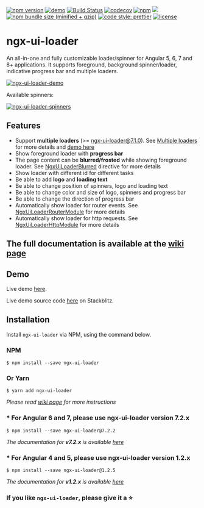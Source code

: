 [![npm version](https://badge.fury.io/js/ngx-ui-loader.svg)](https://badge.fury.io/js/ngx-ui-loader)
[![demo](https://img.shields.io/badge/demo-StackBlitz-blueviolet.svg)](https://stackblitz.com/edit/ngx-ui-loader)
[![Build Status](https://travis-ci.org/t-ho/ngx-ui-loader.svg?branch=master)](https://travis-ci.org/t-ho/ngx-ui-loader)
[![codecov](https://codecov.io/gh/t-ho/ngx-ui-loader/branch/master/graph/badge.svg)](https://codecov.io/gh/t-ho/ngx-ui-loader)
[![npm](https://img.shields.io/npm/dw/ngx-ui-loader.svg)](https://www.npmjs.com/package/ngx-ui-loader)
[![](https://data.jsdelivr.com/v1/package/npm/ngx-ui-loader/badge?style=rounded)](https://www.jsdelivr.com/package/npm/ngx-ui-loader)
[![npm bundle size (minified + gzip)](https://img.shields.io/bundlephobia/minzip/ngx-ui-loader.svg)](https://bundlephobia.com/result?p=ngx-ui-loader)
[![code style: prettier](https://img.shields.io/badge/code_style-prettier-ff69b4.svg)](https://github.com/prettier/prettier)
[![license](https://img.shields.io/npm/l/ngx-ui-loader.svg)](https://github.com/t-ho/ngx-ui-loader/wiki/License)

# ngx-ui-loader

An all-in-one and fully customizable loader/spinner for Angular 5, 6, 7 and 8+ applications. It supports foreground, background spinner/loader, indicative progress bar and multiple loaders.

[![ngx-ui-loader-demo](https://raw.githubusercontent.com/t-ho/ngx-ui-loader/master/src/assets/multi-loaders.gif)](https://tdev.app/ngx-ui-loader/demo)

Available spinners:

[![ngx-ui-loader-spinners](https://raw.githubusercontent.com/t-ho/ngx-ui-loader/master/src/assets/available-spinners.gif)](https://tdev.app/ngx-ui-loader/demo)

## Features

- Support **multiple loaders** (>= ngx-ui-loader@7.1.0). See [Multiple loaders](https://github.com/t-ho/ngx-ui-loader/wiki/Getting-started#24-multiple-loaders) for more details and [demo here](https://tdev.app/ngx-ui-loader/demo)
- Show foreground loader with **progress bar**
- The page content can be **blurred/frosted** while showing foreground loader. See [NgxUiLoaderBlurred](https://github.com/t-ho/ngx-ui-loader/wiki/NgxUiLoaderBlurred-directive) directive for more details
- Show loader with different id for different tasks
- Be able to add **logo** and **loading text**
- Be able to change position of spinners, logo and loading text
- Be able to change color and size of logo, spinners and progress bar
- Be able to change the direction of progress bar
- Automatically show loader for router events. See [NgxUiLoaderRouterModule](https://github.com/t-ho/ngx-ui-loader/wiki/Automatically-show-loader-for-router-events) for more details
- Automatically show loader for http requests. See [NgxUiLoaderHttpModule](https://github.com/t-ho/ngx-ui-loader/wiki/Automatically-show-loader-for-Http-requests) for more details

## The full documentation is available at the [wiki page](https://github.com/t-ho/ngx-ui-loader/wiki)

## Demo

Live demo [here](https://tdev.app/ngx-ui-loader/demo).

Live demo source code [here](https://stackblitz.com/edit/ngx-ui-loader) on Stackblitz.

## Installation

Install `ngx-ui-loader` via NPM, using the command below.

### NPM

```shell
$ npm install --save ngx-ui-loader
```

### Or Yarn

```shell
$ yarn add ngx-ui-loader
```

_Please read [wiki page](https://github.com/t-ho/ngx-ui-loader/wiki) for more instructions_

### \* For Angular 6 and 7, please use ngx-ui-loader version 7.2.x

```shell
$ npm install --save ngx-ui-loader@7.2.2
```

_The documentation for **v7.2.x** is available [here](https://github.com/t-ho/ngx-ui-loader/blob/v7.x.x/README.md)_


### \* For Angular 4 and 5, please use ngx-ui-loader version 1.2.x

```shell
$ npm install --save ngx-ui-loader@1.2.5
```

_The documentation for **v1.2.x** is available [here](https://github.com/t-ho/ngx-ui-loader/blob/v1.x.x/README.md)_

### If you like `ngx-ui-loader`, please give it a :star:
